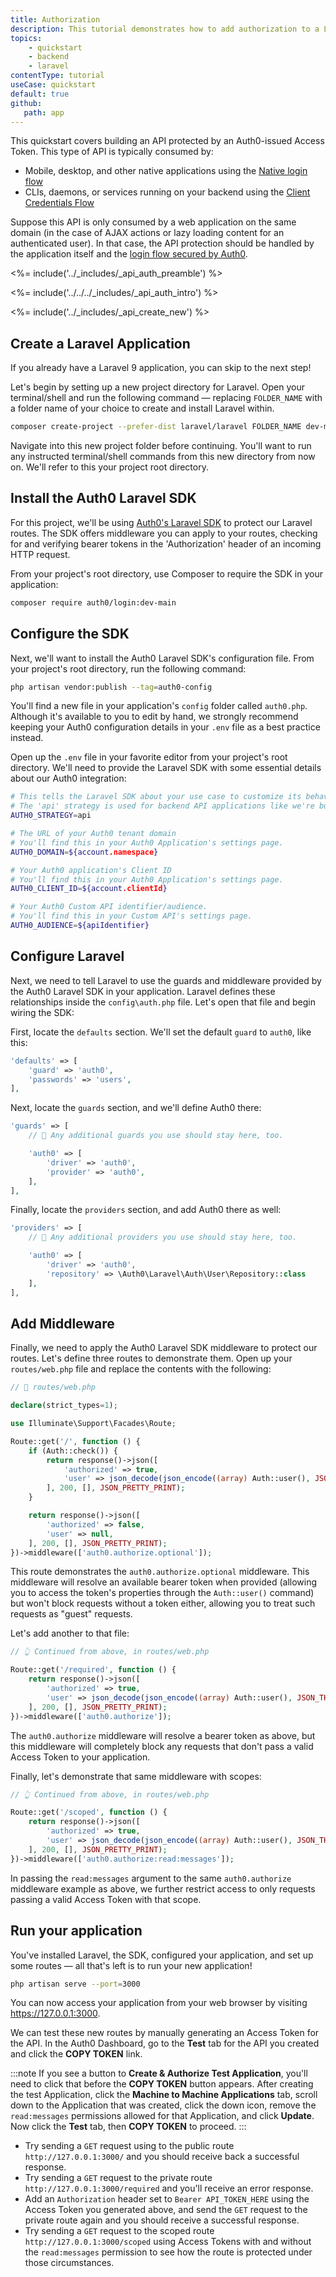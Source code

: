 ```yaml
---
title: Authorization
description: This tutorial demonstrates how to add authorization to a Laravel API.
topics:
    - quickstart
    - backend
    - laravel
contentType: tutorial
useCase: quickstart
default: true
github:
   path: app
---
```


This quickstart covers building an API protected by an Auth0-issued Access Token. This type of API is typically consumed by:

- Mobile, desktop, and other native applications using the [Native login flow](https://auth0.com/docs/get-started/authentication-and-authorization-flow/authorization-code-flow-with-proof-key-for-code-exchange-pkce)
- CLIs, daemons, or services running on your backend using the [Client Credentials Flow](https://auth0.com/docs/get-started/authentication-and-authorization-flow/client-credentials-flow)

Suppose this API is only consumed by a web application on the same domain (in the case of AJAX actions or lazy loading content for an authenticated user). In that case, the API protection should be handled by the application itself and the [login flow secured by Auth0](https://auth0.com/docs/get-started/authentication-and-authorization-flow/authorization-code-flow).

<%= include('../_includes/_api_auth_preamble') %>

<%= include('../../../_includes/_api_auth_intro') %>

<%= include('../_includes/_api_create_new') %>

## Create a Laravel Application

If you already have a Laravel 9 application, you can skip to the next step!

Let's begin by setting up a new project directory for Laravel. Open your terminal/shell and run the following command — replacing `FOLDER_NAME` with a folder name of your choice to create and install Laravel within.

```sh
composer create-project --prefer-dist laravel/laravel FOLDER_NAME dev-master
```

Navigate into this new project folder before continuing. You'll want to run any instructed terminal/shell commands from this new directory from now on. We'll refer to this your project root directory.

## Install the Auth0 Laravel SDK

For this project, we'll be using [Auth0's Laravel SDK](ttps://github.com/auth0/laravel-auth0) to protect our Laravel routes. The SDK offers middleware you can apply to your routes, checking for and verifying bearer tokens in the 'Authorization' header of an incoming HTTP request.

From your project's root directory, use Composer to require the SDK in your application:

```sh
composer require auth0/login:dev-main
```

## Configure the SDK

Next, we'll want to install the Auth0 Laravel SDK's configuration file. From your project's root directory, run the following command:

```sh
php artisan vendor:publish --tag=auth0-config
```

You'll find a new file in your application's `config` folder called `auth0.php`. Although it's available to you to edit by hand, we strongly recommend keeping your Auth0 configuration details in your `.env` file as a best practice instead.

Open up the `.env` file in your favorite editor from your project's root directory. We'll need to provide the Laravel SDK with some essential details about our Auth0 integration:

```sh
# This tells the Laravel SDK about your use case to customize its behavior.
# The 'api' strategy is used for backend API applications like we're building here.
AUTH0_STRATEGY=api

# The URL of your Auth0 tenant domain
# You'll find this in your Auth0 Application's settings page.
AUTH0_DOMAIN=${account.namespace}

# Your Auth0 application's Client ID
# You'll find this in your Auth0 Application's settings page.
AUTH0_CLIENT_ID=${account.clientId}

# Your Auth0 Custom API identifier/audience.
# You'll find this in your Custom API's settings page.
AUTH0_AUDIENCE=${apiIdentifier}
```

## Configure Laravel

Next, we need to tell Laravel to use the guards and middleware provided by the Auth0 Laravel SDK in your application. Laravel defines these relationships inside the `config\auth.php` file. Let's open that file and begin wiring the SDK:

First, locate the `defaults` section. We'll set the default `guard` to `auth0`, like this:

```php
'defaults' => [
    'guard' => 'auth0',
    'passwords' => 'users',
],
```

Next, locate the `guards` section, and we'll define Auth0 there:
```php
'guards' => [
    // 📝 Any additional guards you use should stay here, too.

    'auth0' => [
        'driver' => 'auth0',
        'provider' => 'auth0',
    ],
],
```

Finally, locate the `providers` section, and add Auth0 there as well:
```php
'providers' => [
    // 📝 Any additional providers you use should stay here, too.

    'auth0' => [
        'driver' => 'auth0',
        'repository' => \Auth0\Laravel\Auth\User\Repository::class
    ],
],
```

## Add Middleware

Finally, we need to apply the Auth0 Laravel SDK middleware to protect our routes. Let's define three routes to demonstrate them. Open up your `routes/web.php` file and replace the contents with the following:

```php
// 📂 routes/web.php

declare(strict_types=1);

use Illuminate\Support\Facades\Route;

Route::get('/', function () {
    if (Auth::check()) {
        return response()->json([
            'authorized' => true,
            'user' => json_decode(json_encode((array) Auth::user(), JSON_THROW_ON_ERROR), true),
        ], 200, [], JSON_PRETTY_PRINT);
    }

    return response()->json([
        'authorized' => false,
        'user' => null,
    ], 200, [], JSON_PRETTY_PRINT);
})->middleware(['auth0.authorize.optional']);
```

This route demonstrates the `auth0.authorize.optional` middleware. This middleware will resolve an available bearer token when provided (allowing you to access the token's properties through the `Auth::user()` command) but won't block requests without a token either, allowing you to treat such requests as "guest" requests.

Let's add another to that file:

```php
// 👆 Continued from above, in routes/web.php

Route::get('/required', function () {
    return response()->json([
        'authorized' => true,
        'user' => json_decode(json_encode((array) Auth::user(), JSON_THROW_ON_ERROR), true),
    ], 200, [], JSON_PRETTY_PRINT);
})->middleware(['auth0.authorize']);
```

The `auth0.authorize` middleware will resolve a bearer token as above, but this middleware will completely block any requests that don't pass a valid Access Token to your application.

Finally, let's demonstrate that same middleware with scopes:

```php
// 👆 Continued from above, in routes/web.php

Route::get('/scoped', function () {
    return response()->json([
        'authorized' => true,
        'user' => json_decode(json_encode((array) Auth::user(), JSON_THROW_ON_ERROR), true),
    ], 200, [], JSON_PRETTY_PRINT);
})->middleware(['auth0.authorize:read:messages']);
```

In passing the `read:messages` argument to the same `auth0.authorize` middleware example as above, we further restrict access to only requests passing a valid Access Token with that scope.

## Run your application

You've installed Laravel, the SDK, configured your application, and set up some routes — all that's left is to run your new application!

```sh
php artisan serve --port=3000
```

You can now access your application from your web browser by visiting https://127.0.0.1:3000.

We can test these new routes by manually generating an Access Token for the API. In the Auth0 Dashboard, go to the **Test** tab for the API you created and click the **COPY TOKEN** link.

:::note
If you see a button to **Create & Authorize Test Application**, you'll need to click that before the **COPY TOKEN** button appears. After creating the test Application, click the **Machine to Machine Applications** tab, scroll down to the Application that was created, click the down icon, remove the `read:messages` permissions allowed for that Application, and click **Update**. Now click the **Test** tab, then **COPY TOKEN** to proceed.
:::

- Try sending a `GET` request using to the public route `http://127.0.0.1:3000/` and you should receive back a successful response.
- Try sending a `GET` request to the private route `http://127.0.0.1:3000/required` and you'll receive an error response.
- Add an `Authorization` header set to `Bearer API_TOKEN_HERE` using the Access Token you generated above, and send the `GET` request to the private route again and you should receive a successful response.
- Try sending a `GET` request to the scoped route `http://127.0.0.1:3000/scoped` using Access Tokens with and without the `read:messages` permission to see how the route is protected under those circumstances.
